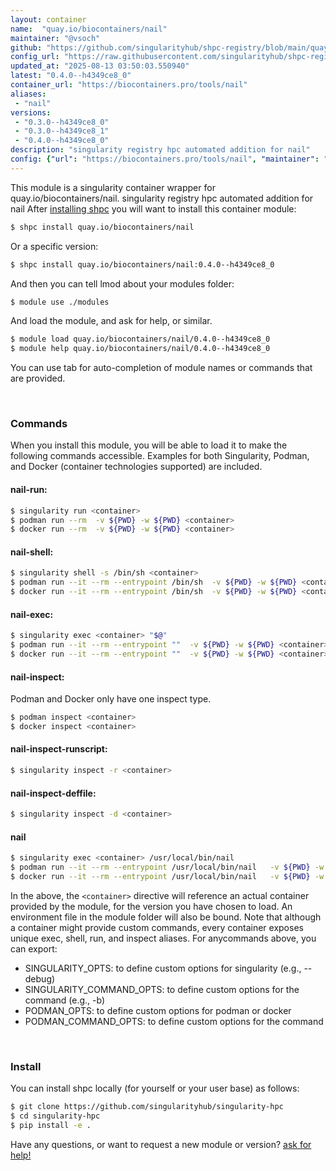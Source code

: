 ```yaml
---
layout: container
name:  "quay.io/biocontainers/nail"
maintainer: "@vsoch"
github: "https://github.com/singularityhub/shpc-registry/blob/main/quay.io/biocontainers/nail/container.yaml"
config_url: "https://raw.githubusercontent.com/singularityhub/shpc-registry/main/quay.io/biocontainers/nail/container.yaml"
updated_at: "2025-08-13 03:50:03.550940"
latest: "0.4.0--h4349ce8_0"
container_url: "https://biocontainers.pro/tools/nail"
aliases:
 - "nail"
versions:
 - "0.3.0--h4349ce8_0"
 - "0.3.0--h4349ce8_1"
 - "0.4.0--h4349ce8_0"
description: "singularity registry hpc automated addition for nail"
config: {"url": "https://biocontainers.pro/tools/nail", "maintainer": "@vsoch", "description": "singularity registry hpc automated addition for nail", "latest": {"0.4.0--h4349ce8_0": "sha256:fbd4fee71cdf448391cd4dd66100ac33d982775e25ab38e376024c07852e0ed8"}, "tags": {"0.3.0--h4349ce8_0": "sha256:54e47136c7445593ec40965b74d74f4473a6a6bac447c8364e1c884960f7d43c", "0.3.0--h4349ce8_1": "sha256:f9c8f1bd41f2a0561bb2d4ce640ebffc4a671c5ae52ba140b49225cd72487e6e", "0.4.0--h4349ce8_0": "sha256:fbd4fee71cdf448391cd4dd66100ac33d982775e25ab38e376024c07852e0ed8"}, "docker": "quay.io/biocontainers/nail", "aliases": {"nail": "/usr/local/bin/nail"}}
---
```


This module is a singularity container wrapper for quay.io/biocontainers/nail.
singularity registry hpc automated addition for nail
After [installing shpc](#install) you will want to install this container module:


```bash
$ shpc install quay.io/biocontainers/nail
```

Or a specific version:

```bash
$ shpc install quay.io/biocontainers/nail:0.4.0--h4349ce8_0
```

And then you can tell lmod about your modules folder:

```bash
$ module use ./modules
```

And load the module, and ask for help, or similar.

```bash
$ module load quay.io/biocontainers/nail/0.4.0--h4349ce8_0
$ module help quay.io/biocontainers/nail/0.4.0--h4349ce8_0
```

You can use tab for auto-completion of module names or commands that are provided.

<br>

### Commands

When you install this module, you will be able to load it to make the following commands accessible.
Examples for both Singularity, Podman, and Docker (container technologies supported) are included.

#### nail-run:

```bash
$ singularity run <container>
$ podman run --rm  -v ${PWD} -w ${PWD} <container>
$ docker run --rm  -v ${PWD} -w ${PWD} <container>
```

#### nail-shell:

```bash
$ singularity shell -s /bin/sh <container>
$ podman run --it --rm --entrypoint /bin/sh  -v ${PWD} -w ${PWD} <container>
$ docker run --it --rm --entrypoint /bin/sh  -v ${PWD} -w ${PWD} <container>
```

#### nail-exec:

```bash
$ singularity exec <container> "$@"
$ podman run --it --rm --entrypoint ""  -v ${PWD} -w ${PWD} <container> "$@"
$ docker run --it --rm --entrypoint ""  -v ${PWD} -w ${PWD} <container> "$@"
```

#### nail-inspect:

Podman and Docker only have one inspect type.

```bash
$ podman inspect <container>
$ docker inspect <container>
```

#### nail-inspect-runscript:

```bash
$ singularity inspect -r <container>
```

#### nail-inspect-deffile:

```bash
$ singularity inspect -d <container>
```


#### nail

```bash
$ singularity exec <container> /usr/local/bin/nail
$ podman run --it --rm --entrypoint /usr/local/bin/nail   -v ${PWD} -w ${PWD} <container> -c " $@"
$ docker run --it --rm --entrypoint /usr/local/bin/nail   -v ${PWD} -w ${PWD} <container> -c " $@"
```



In the above, the `<container>` directive will reference an actual container provided
by the module, for the version you have chosen to load. An environment file in the
module folder will also be bound. Note that although a container
might provide custom commands, every container exposes unique exec, shell, run, and
inspect aliases. For anycommands above, you can export:

 - SINGULARITY_OPTS: to define custom options for singularity (e.g., --debug)
 - SINGULARITY_COMMAND_OPTS: to define custom options for the command (e.g., -b)
 - PODMAN_OPTS: to define custom options for podman or docker
 - PODMAN_COMMAND_OPTS: to define custom options for the command

<br>

### Install

You can install shpc locally (for yourself or your user base) as follows:

```bash
$ git clone https://github.com/singularityhub/singularity-hpc
$ cd singularity-hpc
$ pip install -e .
```

Have any questions, or want to request a new module or version? [ask for help!](https://github.com/singularityhub/singularity-hpc/issues)